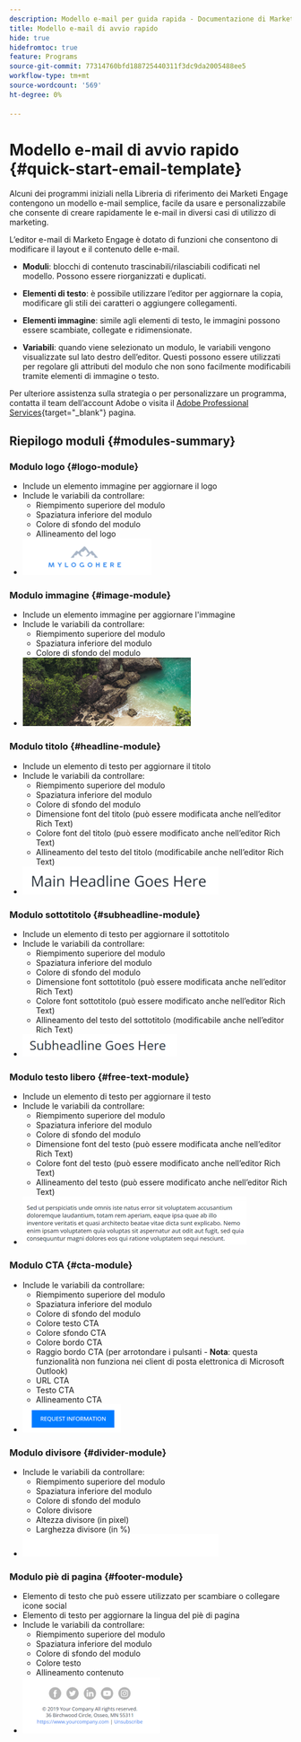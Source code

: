 ```yaml
---
description: Modello e-mail per guida rapida - Documentazione di Marketo - Documentazione del prodotto
title: Modello e-mail di avvio rapido
hide: true
hidefromtoc: true
feature: Programs
source-git-commit: 77314760bfd188725440311f3dc9da2005488ee5
workflow-type: tm+mt
source-wordcount: '569'
ht-degree: 0%

---
```


# Modello e-mail di avvio rapido {#quick-start-email-template}

Alcuni dei programmi iniziali nella Libreria di riferimento dei Marketi Engage contengono un modello e-mail semplice, facile da usare e personalizzabile che consente di creare rapidamente le e-mail in diversi casi di utilizzo di marketing.

L’editor e-mail di Marketo Engage è dotato di funzioni che consentono di modificare il layout e il contenuto delle e-mail.

* **Moduli**: blocchi di contenuto trascinabili/rilasciabili codificati nel modello. Possono essere riorganizzati e duplicati.

* **Elementi di testo**: è possibile utilizzare l’editor per aggiornare la copia, modificare gli stili dei caratteri o aggiungere collegamenti.

* **Elementi immagine**: simile agli elementi di testo, le immagini possono essere scambiate, collegate e ridimensionate.

* **Variabili**: quando viene selezionato un modulo, le variabili vengono visualizzate sul lato destro dell’editor. Questi possono essere utilizzati per regolare gli attributi del modulo che non sono facilmente modificabili tramite elementi di immagine o testo.

Per ulteriore assistenza sulla strategia o per personalizzare un programma, contatta il team dell’account Adobe o visita il [Adobe Professional Services](https://business.adobe.com/customers/consulting-services/main.html){target="_blank"} pagina.

## Riepilogo moduli {#modules-summary}

### Modulo logo {#logo-module}

* Include un elemento immagine per aggiornare il logo
* Include le variabili da controllare:
   * Riempimento superiore del modulo
   * Spaziatura inferiore del modulo
   * Colore di sfondo del modulo
   * Allineamento del logo
* ![](assets/quick-start-email-template-1.png)

### Modulo immagine {#image-module}

* Include un elemento immagine per aggiornare l&#39;immagine
* Include le variabili da controllare:
   * Riempimento superiore del modulo
   * Spaziatura inferiore del modulo
   * Colore di sfondo del modulo
* ![](assets/quick-start-email-template-2.png)

### Modulo titolo {#headline-module}

* Include un elemento di testo per aggiornare il titolo
* Include le variabili da controllare:
   * Riempimento superiore del modulo
   * Spaziatura inferiore del modulo
   * Colore di sfondo del modulo
   * Dimensione font del titolo (può essere modificata anche nell’editor Rich Text)
   * Colore font del titolo (può essere modificato anche nell’editor Rich Text)
   * Allineamento del testo del titolo (modificabile anche nell’editor Rich Text)
* ![](assets/quick-start-email-template-3.png)

### Modulo sottotitolo {#subheadline-module}

* Include un elemento di testo per aggiornare il sottotitolo
* Include le variabili da controllare:
   * Riempimento superiore del modulo
   * Spaziatura inferiore del modulo
   * Colore di sfondo del modulo
   * Dimensione font sottotitolo (può essere modificata anche nell’editor Rich Text)
   * Colore font sottotitolo (può essere modificato anche nell’editor Rich Text)
   * Allineamento del testo del sottotitolo (modificabile anche nell’editor Rich Text)
* ![](assets/quick-start-email-template-4.png)

### Modulo testo libero {#free-text-module}

* Include un elemento di testo per aggiornare il testo
* Include le variabili da controllare:
   * Riempimento superiore del modulo
   * Spaziatura inferiore del modulo
   * Colore di sfondo del modulo
   * Dimensione font del testo (può essere modificata anche nell’editor Rich Text)
   * Colore font del testo (può essere modificato anche nell’editor Rich Text)
   * Allineamento del testo (può essere modificato anche nell’editor Rich Text)
* ![](assets/quick-start-email-template-5.png)

### Modulo CTA {#cta-module}

* Include le variabili da controllare:
   * Riempimento superiore del modulo
   * Spaziatura inferiore del modulo
   * Colore di sfondo del modulo
   * Colore testo CTA
   * Colore sfondo CTA
   * Colore bordo CTA
   * Raggio bordo CTA (per arrotondare i pulsanti - **Nota**: questa funzionalità non funziona nei client di posta elettronica di Microsoft Outlook)
   * URL CTA
   * Testo CTA
   * Allineamento CTA
* ![](assets/quick-start-email-template-6.png)

### Modulo divisore {#divider-module}

* Include le variabili da controllare:
   * Riempimento superiore del modulo
   * Spaziatura inferiore del modulo
   * Colore di sfondo del modulo
   * Colore divisore
   * Altezza divisore (in pixel)
   * Larghezza divisore (in %)
* ![](assets/quick-start-email-template-7.png)

### Modulo piè di pagina {#footer-module}

* Elemento di testo che può essere utilizzato per scambiare o collegare icone social
* Elemento di testo per aggiornare la lingua del piè di pagina
* Include le variabili da controllare:
   * Riempimento superiore del modulo
   * Spaziatura inferiore del modulo
   * Colore di sfondo del modulo
   * Colore testo
   * Allineamento contenuto
* ![](assets/quick-start-email-template-8.png)
